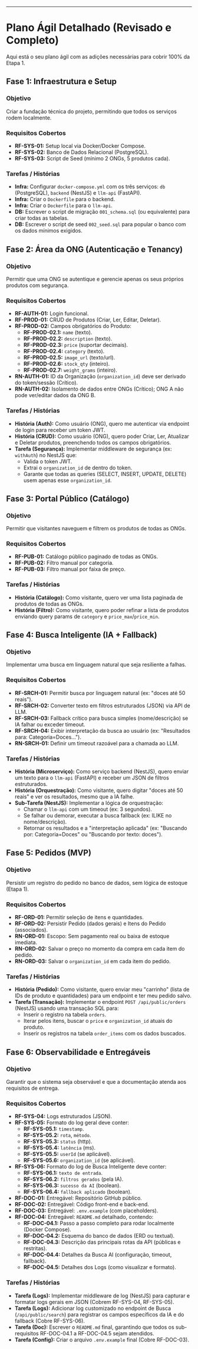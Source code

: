 
---

# Plano Ágil Detalhado (Revisado e Completo)

Aqui está o seu plano ágil com as adições necessárias para cobrir 100% da Etapa 1.

## Fase 1: Infraestrutura e Setup

### Objetivo
Criar a fundação técnica do projeto, permitindo que todos os serviços rodem localmente.

### Requisitos Cobertos
* **RF-SYS-01:** Setup local via Docker/Docker Compose.
* **RF-SYS-02:** Banco de Dados Relacional (PostgreSQL).
* **RF-SYS-03:** Script de Seed (mínimo 2 ONGs, 5 produtos cada).

### Tarefas / Histórias
* **Infra:** Configurar `docker-compose.yml` com os três serviços: `db` (PostgreSQL), `backend` (NestJS) e `llm-api` (FastAPI).
* **Infra:** Criar o `Dockerfile` para o backend.
* **Infra:** Criar o `Dockerfile` para o `llm-api`.
* **DB:** Escrever o script de migração `001_schema.sql` (ou equivalente) para criar todas as tabelas.
* **DB:** Escrever o script de seed `002_seed.sql` para popular o banco com os dados mínimos exigidos.

## Fase 2: Área da ONG (Autenticação e Tenancy)

### Objetivo
Permitir que uma ONG se autentique e gerencie apenas os seus próprios produtos com segurança.

### Requisitos Cobertos
* **RF-AUTH-01:** Login funcional.
* **RF-PROD-01:** CRUD de Produtos (Criar, Ler, Editar, Deletar).
* **RF-PROD-02:** Campos obrigatórios do Produto:
    * **RF-PROD-02.1:** `name` (texto).
    * **RF-PROD-02.2:** `description` (texto).
    * **RF-PROD-02.3:** `price` (suportar decimais).
    * **RF-PROD-02.4:** `category` (texto).
    * **RF-PROD-02.5:** `image_url` (texto/url).
    * **RF-PROD-02.6:** `stock_qty` (inteiro).
    * **RF-PROD-02.7:** `weight_grams` (inteiro).
* **RN-AUTH-01:** ID da Organização (`organization_id`) deve ser derivado do token/sessão (Crítico).
* **RN-AUTH-02:** Isolamento de dados entre ONGs (Crítico); ONG A não pode ver/editar dados da ONG B.

### Tarefas / Histórias
* **História (Auth):** Como usuário (ONG), quero me autenticar via endpoint de login para receber um token JWT.
* **História (CRUD):** Como usuário (ONG), quero poder Criar, Ler, Atualizar e Deletar produtos, preenchendo todos os campos obrigatórios.
* **Tarefa (Segurança):** Implementar middleware de segurança (ex: `withAuth`) no NestJS que:
    * Valida o token JWT.
    * Extrai o `organization_id` de dentro do token.
    * Garante que todas as queries (SELECT, INSERT, UPDATE, DELETE) usem apenas esse `organization_id`.

## Fase 3: Portal Público (Catálogo)

### Objetivo
Permitir que visitantes naveguem e filtrem os produtos de todas as ONGs.

### Requisitos Cobertos
* **RF-PUB-01:** Catálogo público paginado de todas as ONGs.
* **RF-PUB-02:** Filtro manual por categoria.
* **RF-PUB-03:** Filtro manual por faixa de preço.

### Tarefas / Histórias
* **História (Catálogo):** Como visitante, quero ver uma lista paginada de produtos de todas as ONGs.
* **História (Filtro):** Como visitante, quero poder refinar a lista de produtos enviando query params de `category` e `price_max`/`price_min`.

## Fase 4: Busca Inteligente (IA + Fallback)

### Objetivo
Implementar uma busca em linguagem natural que seja resiliente a falhas.

### Requisitos Cobertos
* **RF-SRCH-01:** Permitir busca por linguagem natural (ex: "doces até 50 reais").
* **RF-SRCH-02:** Converter texto em filtros estruturados (JSON) via API de LLM.
* **RF-SRCH-03:** Fallback crítico para busca simples (nome/descrição) se IA falhar ou exceder timeout.
* **RF-SRCH-04:** Exibir interpretação da busca ao usuário (ex: "Resultados para: Categoria=Doces...").
* **RN-SRCH-01:** Definir um timeout razoável para a chamada ao LLM.

### Tarefas / Histórias
* **História (Microserviço):** Como serviço backend (NestJS), quero enviar um texto para o `llm-api` (FastAPI) e receber um JSON de filtros estruturados.
* **História (Orquestração):** Como visitante, quero digitar "doces até 50 reais" e ver os resultados, mesmo que a IA falhe.
* **Sub-Tarefa (NestJS):** Implementar a lógica de orquestração:
    * Chamar o `llm-api` com um timeout (ex: 3 segundos).
    * Se falhar ou demorar, executar a busca fallback (ex: ILIKE no nome/descrição).
    * Retornar os resultados e a "interpretação aplicada" (ex: "Buscando por: Categoria=Doces" ou "Buscando por texto: doces").

## Fase 5: Pedidos (MVP)

### Objetivo
Persistir um registro do pedido no banco de dados, sem lógica de estoque (Etapa 1).

### Requisitos Cobertos
* **RF-ORD-01:** Permitir seleção de itens e quantidades.
* **RF-ORD-02:** Persistir Pedido (dados gerais) e Itens do Pedido (associados).
* **RN-ORD-01:** Escopo: Sem pagamento real ou baixa de estoque imediata.
* **RN-ORD-02:** Salvar o preço no momento da compra em cada item do pedido.
* **RN-ORD-03:** Salvar o `organization_id` em cada item do pedido.

### Tarefas / Histórias
* **História (Pedido):** Como visitante, quero enviar meu "carrinho" (lista de IDs de produto e quantidades) para um endpoint e ter meu pedido salvo.
* **Tarefa (Transação):** Implementar o endpoint `POST /api/public/orders` (NestJS) usando uma transação SQL para:
    * Inserir o registro na tabela `orders`.
    * Iterar pelos itens, buscar o `price` e `organization_id` atuais do produto.
    * Inserir os registros na tabela `order_items` com os dados buscados.

## Fase 6: Observabilidade e Entregáveis

### Objetivo
Garantir que o sistema seja observável e que a documentação atenda aos requisitos de entrega.

### Requisitos Cobertos
* **RF-SYS-04:** Logs estruturados (JSON).
* **RF-SYS-05:** Formato do log geral deve conter:
    * **RF-SYS-05.1:** `timestamp`.
    * **RF-SYS-05.2:** `rota`, `método`.
    * **RF-SYS-05.3:** `status` (http).
    * **RF-SYS-05.4:** `latência` (ms).
    * **RF-SYS-05.5:** `userId` (se aplicável).
    * **RF-SYS-05.6:** `organization_id` (se aplicável).
* **RF-SYS-06:** Formato do log de Busca Inteligente deve conter:
    * **RF-SYS-06.1:** `texto de entrada`.
    * **RF-SYS-06.2:** `filtros gerados` (pela IA).
    * **RF-SYS-06.3:** `sucesso da AI` (boolean).
    * **RF-SYS-06.4:** `fallback aplicado` (boolean).
* **RF-DOC-01:** Entregável: Repositório GitHub público.
* **RF-DOC-02:** Entregável: Código front-end e back-end.
* **RF-DOC-03:** Entregável: `.env.example` (com placeholders).
* **RF-DOC-04:** Entregável: `README.md` detalhado, contendo:
    * **RF-DOC-04.1:** Passo a passo completo para rodar localmente (Docker Compose).
    * **RF-DOC-04.2:** Esquema do banco de dados (ERD ou textual).
    * **RF-DOC-04.3:** Descrição das principais rotas da API (públicas e restritas).
    * **RF-DOC-04.4:** Detalhes da Busca AI (configuração, timeout, fallback).
    * **RF-DOC-04.5:** Detalhes dos Logs (como visualizar e formato).

### Tarefas / Histórias
* **Tarefa (Logs):** Implementar middleware de log (NestJS) para capturar e formatar logs gerais em JSON (Cobrem RF-SYS-04, RF-SYS-05).
* **Tarefa (Logs):** Adicionar log customizado no endpoint de Busca (`/api/public/search`) para registrar os campos específicos da IA e do fallback (Cobre RF-SYS-06).
* **Tarefa (Doc):** Escrever o `README.md` final, garantindo que todos os sub-requisitos RF-DOC-04.1 a RF-DOC-04.5 sejam atendidos.
* **Tarefa (Config):** Criar o arquivo `.env.example` final (Cobre RF-DOC-03).